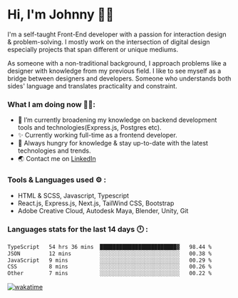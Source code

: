 # Hi, I'm Johnny 👋🧑‍

I'm a self-taught Front-End developer with a passion for interaction design & problem-solving. I mostly work on the intersection of digital design especially projects that span different or unique mediums.

As someone with a non-traditional background, I approach problems like a designer with knowledge from my previous field. I like to see myself as a bridge between designers and developers. Someone who understands both sides' language and translates practicality and constraint.

### What I am doing now 🧑‍💻:

- 🔭 I’m currently broadening my knowledge on backend development tools and technologies(Express.js, Postgres etc).
- ✨ Currently working full-time as a frontend developer.
- 📖 Always hungry for knowledge & stay up-to-date with the latest technologies and trends.
- 🌏 Contact me on [LinkedIn](https://www.linkedin.com/in/johchai/)

### Tools & Languages used ⚙️ :

- HTML & SCSS, Javascript, Typescript
- React.js, Express.js, Next.js, TailWind CSS, Bootstrap
- Adobe Creative Cloud, Autodesk Maya, Blender, Unity, Git

### Languages stats for the last 14 days 🕛 :

<!--START_SECTION:waka-->

```txt
TypeScript   54 hrs 36 mins  ████████████████████████▓   98.44 %
JSON         12 mins         ░░░░░░░░░░░░░░░░░░░░░░░░░   00.38 %
JavaScript   9 mins          ░░░░░░░░░░░░░░░░░░░░░░░░░   00.29 %
CSS          8 mins          ░░░░░░░░░░░░░░░░░░░░░░░░░   00.26 %
Other        7 mins          ░░░░░░░░░░░░░░░░░░░░░░░░░   00.22 %
```

<!--END_SECTION:waka-->

[![wakatime](https://wakatime.com/badge/user/0cd14e89-b357-451d-b5c1-4a79286fb5a6.svg)](https://wakatime.com/@0cd14e89-b357-451d-b5c1-4a79286fb5a6)
